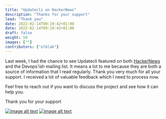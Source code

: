 ```yaml
---
title: "Updatecli on HackerNews"
description: "Thanks for your support"
lead: "Thank you"
date: 2022-02-14T09:19:42+01:00
date: 2022-02-14T09:19:42+01:00
draft: false
weight: 50
images: [""]
contributors: ["olblak"]
---
```


Last week, I had the chance to see Updatecli featured on both [HackerNews](https://news.ycombinator.com/item?id=30286047) and the Devops'ish mailing list.
It means a lot to me because they are both a source of information that I read regularly.
Thank you very much for all your support. I received a lot of valuable feedback which I need to process now.

Feel free to reach out if you want to discuss the project and see how it can help you.

Thank you for your support

[![image alt text](/images/blog/2022/02/devopsish.png)](https://twitter.com/ChrisShort/status/1492256383747637251?s=20&t=LlRHfA1CVglJ7K5YbvJ5BQ)
[![image alt text](/images/blog/2022/02/hackernews.png)](https://twitter.com/betterhn50/status/1491890903560171523?s=20&t=0xHW4xifrsV8PjwWGIU2Yw)
